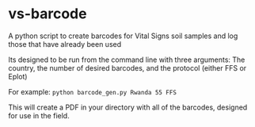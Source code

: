 # vs-barcode
A python script to create barcodes for Vital Signs soil samples and log those that have already been used

Its designed to be run from the command line with three arguments: The country, the number of desired barcodes, and the protocol (either FFS or Eplot)

For example:
`python barcode_gen.py Rwanda 55 FFS`

This will create a PDF in your directory with all of the barcodes, designed for use in the field.